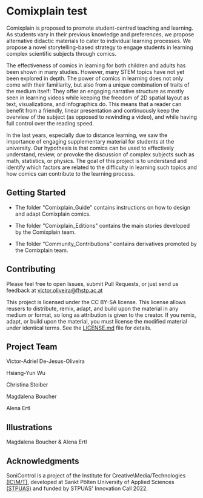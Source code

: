 # Comixplain test

Comixplain is proposed to promote student-centred teaching and learning. As students vary in their previous knowledge and preferences, we propose alternative didactic materials to cater to individual learning processes. We propose a novel storytelling-based strategy to engage students in learning complex scientific subjects through comics.

The effectiveness of comics in learning for both children and adults has been shown in many studies. However, many STEM topics have not yet been explored in depth. The power of comics in learning does not only come with their familiarity, but also from a unique combination of traits of the medium itself: They offer an engaging narrative structure as mostly seen in learning videos while keeping the freedom of 2D spatial layout as text, visualizations, and infographics do. This means that a reader can benefit from a friendly, linear presentation and continuously keep the overview of the subject (as opposed to rewinding a video), and while having full control over the reading speed.

In the last years, especially due to distance learning, we saw the importance of engaging supplementary material for students at the university. Our hypothesis is that comics can be used to effectively understand, review, or provoke the discussion of complex subjects such as math, statistics, or physics. The goal of this project is to understand and identify which factors are related to the difficulty in learning such topics and how comics can contribute to the learning process.

## Getting Started

* The folder "Comixplain_Guide" contains instructions on how to design and adapt Comixplain comics.

* The folder "Comixplain_Editions" contains the main stories developed by the Comixplain team.

* The folder "Community_Contributions" contains derivatives promoted by the Comixplain team.

## Contributing

Please feel free to open Issues, submit Pull Requests, or just send us feedback at victor.oliveira@fhstp.ac.at

This project is licensed under the CC BY-SA license. This license allows reusers to distribute, remix, adapt, and build upon the material in any medium or format, so long as attribution is given to the creator. If you remix, adapt, or build upon the material, you must license the modified material under identical terms. See the [LICENSE.md](LICENSE.md) file for details.

## Project Team

Victor-Adriel De-Jesus-Oliveira

Hsiang-Yun Wu

Christina Stoiber

Magdalena Boucher

Alena Ertl

## Illustrations

Magdalena Boucher & Alena Ertl

## Acknowledgments

SoniControl is a project of the Institute for Creative\Media/Technologies [(IC\M/T)](https://icmt.fhstp.ac.at), developed at Sankt Pölten University of Applied Sciences [(STPUAS)](https://www.fhstp.ac.at/en) and funded by STPUAS' Innovation Call 2022.
